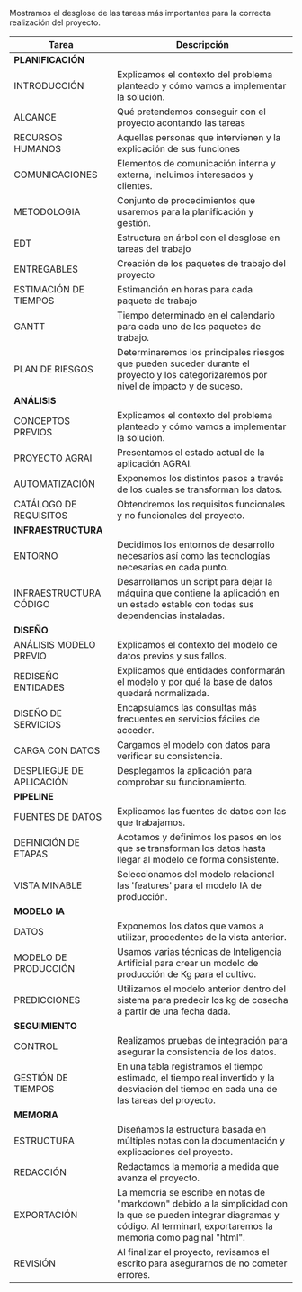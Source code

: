 Mostramos el desglose de las tareas más importantes para la correcta realización del proyecto.

Tarea | Descripción
------------ | ------------
**PLANIFICACIÓN** |
	INTRODUCCIÓN | Explicamos el contexto del problema planteado y cómo vamos a implementar la solución.
	ALCANCE | Qué pretendemos conseguir con el proyecto acontando las tareas
	RECURSOS HUMANOS | Aquellas personas que intervienen y la explicación de sus funciones
	COMUNICACIONES | Elementos de comunicación interna y externa, incluimos interesados y clientes.
	METODOLOGIA | Conjunto de procedimientos que usaremos para la planificación y gestión.
	EDT | Estructura en árbol con el desglose en tareas del trabajo
	ENTREGABLES | Creación de los paquetes de trabajo del proyecto
	ESTIMACIÓN DE TIEMPOS | Estimanción en horas para cada paquete de trabajo
	GANTT | Tiempo determinado en el calendario para cada uno de los paquetes de trabajo.
	PLAN DE RIESGOS | Determinaremos los principales riesgos que pueden suceder durante el proyecto y los categorizaremos por nivel de impacto y de suceso.
**ANÁLISIS** |
	CONCEPTOS PREVIOS | Explicamos el contexto del problema planteado y cómo vamos a implementar la solución.
	PROYECTO AGRAI | Presentamos el estado actual de la aplicación AGRAI.
	AUTOMATIZACIÓN | Exponemos los distintos pasos a través de los cuales se transforman los datos.
	CATÁLOGO DE REQUISITOS | Obtendremos los requisitos funcionales y no funcionales del proyecto.
**INFRAESTRUCTURA** |
	ENTORNO | Decidimos los entornos de desarrollo necesarios así como las tecnologías necesarias en cada punto.
	INFRAESTRUCTURA CÓDIGO | Desarrollamos un script para dejar la máquina que contiene la aplicación en un estado estable con todas sus dependencias instaladas.
**DISEÑO** |
	ANÁLISIS MODELO PREVIO | Explicamos el contexto del modelo de datos previos y sus fallos.
	REDISEÑO ENTIDADES | Explicamos qué entidades conformarán el modelo y por qué la base de datos quedará normalizada.
	DISEÑO DE SERVICIOS | Encapsulamos las consultas más frecuentes en servicios fáciles de acceder.
	CARGA CON DATOS | Cargamos el modelo con datos para verificar su consistencia.
	DESPLIEGUE DE APLICACIÓN | Desplegamos la aplicación para comprobar su funcionamiento.
**PIPELINE** | 
	FUENTES DE DATOS | Explicamos las fuentes de datos con las que trabajamos.
	DEFINICIÓN DE ETAPAS | Acotamos y definimos los pasos en los que se transforman los datos hasta llegar al modelo de forma consistente.
	VISTA MINABLE | Seleccionamos del modelo relacional las 'features' para el modelo IA de producción.
**MODELO IA** | 
	DATOS | Exponemos los datos que vamos a utilizar, procedentes de la vista anterior.
	MODELO DE PRODUCCIÓN | Usamos varias técnicas de Inteligencia Artificial para crear un modelo de producción de Kg para el cultivo.
	PREDICCIONES| Utilizamos el modelo anterior dentro del sistema para predecir los kg de cosecha a partir de una fecha dada.
**SEGUIMIENTO** |
	CONTROL | Realizamos pruebas de integración para asegurar la consistencia de los datos.
	GESTIÓN DE TIEMPOS | En una tabla registramos el tiempo estimado, el tiempo real invertido y la desviación del tiempo en cada una de las tareas del proyecto.
**MEMORIA** |
	ESTRUCTURA | Diseñamos la estructura basada en múltiples notas con la documentación y explicaciones del proyecto. 
	REDACCIÓN | Redactamos la memoria a medida que avanza el proyecto.
	EXPORTACIÓN | La memoria se escribe en notas de "markdown" debido a la simplicidad con la que se pueden integrar diagramas y código. Al terminarl, exportaremos la memoria como páginal "html".
	REVISIÓN | Al finalizar el proyecto, revisamos el escrito para asegurarnos de no cometer errores.


